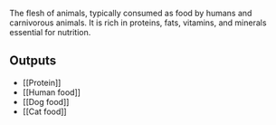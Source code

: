 The flesh of animals, typically consumed as food by humans and carnivorous animals. It is rich in proteins, fats, vitamins, and minerals essential for nutrition.
## Outputs
- [[Protein]]
- [[Human food]]
- [[Dog food]]
- [[Cat food]]